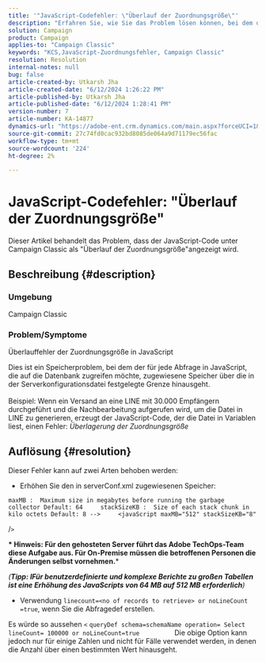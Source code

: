```yaml
---
title: '"JavaScript-Codefehler: \"Überlauf der Zuordnungsgröße\"'
description: "Erfahren Sie, wie Sie das Problem lösen können, bei dem der JavaScript-Code unter Campaign Classic als \"Überlauf der Zuordnungsgröße\" angezeigt wird."
solution: Campaign
product: Campaign
applies-to: "Campaign Classic"
keywords: "KCS,JavaScript-Zuordnungsfehler, Campaign Classic"
resolution: Resolution
internal-notes: null
bug: false
article-created-by: Utkarsh Jha
article-created-date: "6/12/2024 1:26:22 PM"
article-published-by: Utkarsh Jha
article-published-date: "6/12/2024 1:28:41 PM"
version-number: 7
article-number: KA-14877
dynamics-url: "https://adobe-ent.crm.dynamics.com/main.aspx?forceUCI=1&pagetype=entityrecord&etn=knowledgearticle&id=86ab5257-bf28-ef11-840a-00224808decd"
source-git-commit: 27c74fd0cac932bd8085de064a9d71179ec56fac
workflow-type: tm+mt
source-wordcount: '224'
ht-degree: 2%

---
```


# JavaScript-Codefehler: &quot;Überlauf der Zuordnungsgröße&quot;


Dieser Artikel behandelt das Problem, dass der JavaScript-Code unter Campaign Classic als &quot;Überlauf der Zuordnungsgröße&quot;angezeigt wird.

## Beschreibung {#description}


### Umgebung

Campaign Classic

### Problem/Symptome

Überlauffehler der Zuordnungsgröße in JavaScript

Dies ist ein Speicherproblem, bei dem der für jede Abfrage in JavaScript, die auf die Datenbank zugreifen möchte, zugewiesene Speicher über die in der Serverkonfigurationsdatei festgelegte Grenze hinausgeht.
<br><br>Beispiel: Wenn ein Versand an eine LINE mit 30.000 Empfängern durchgeführt und die Nachbearbeitung aufgerufen wird, um die Datei in LINE zu generieren, erzeugt der JavaScript-Code, der die Datei in Variablen liest, einen Fehler: *Überlagerung der Zuordnungsgröße*









## Auflösung {#resolution}

Dieser Fehler kann auf zwei Arten behoben werden:<br>
- Erhöhen Sie den in serverConf.xml zugewiesenen Speicher:





```
maxMB :  Maximum size in megabytes before running the garbage collector Default: 64     stackSizeKB :  Size of each stack chunk in kilo octets Default: 8 -->     <javaScript maxMB="512" stackSizeKB="8"
```

/`>`


<b>* Hinweis: Für den gehosteten Server führt das Adobe TechOps-Team diese Aufgabe aus. Für On-Premise müssen die betroffenen Personen die Änderungen selbst vornehmen.</b>*



*(<b>Tipp: I</b><b>Für benutzerdefinierte und komplexe Berichte zu großen Tabellen ist eine Erhöhung des JavaScripts von 64 MB auf 512 MB erforderlich</b>)*



- Verwendung `linecount=<no of records to retrieve> or noLineCount =true`, wenn Sie die Abfragedef erstellen.


Es würde so aussehen `<` `queryDef schema=schemaName operation= Select lineCount= 100000 or noLineCount=true`
                 Die obige Option kann jedoch nur für einige Zahlen und nicht für Fälle verwendet werden, in denen die Anzahl über einen bestimmten Wert hinausgeht.
